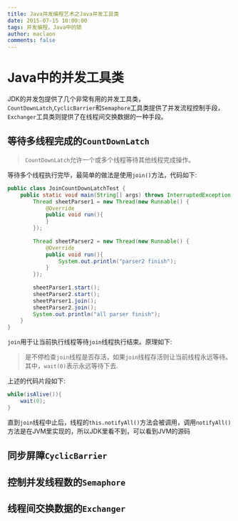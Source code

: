 ```yaml
---
title: Java并发编程艺术之Java并发工具类
date: 2015-07-15 10:00:00
tags: 并发编程，Java中的锁
author: maclaon
comments: false
---
```

# Java中的并发工具类
JDK的并发包提供了几个非常有用的并发工具类，`CountDownLatch`,`CyclicBarrier`和`Semaphore`工具类提供了并发流程控制手段，`Exchanger`工具类则提供了在线程间交换数据的一种手段。

## 等待多线程完成的`CountDownLatch`
> `CountDownLatch`允许一个或多个线程等待其他线程完成操作。

等待多个线程执行完毕，最简单的做法是使用`join()`方法，代码如下:

``` Java
public class JoinCountDownLatchTest {
	public static void main(String[] args) throws InterruptedException {
		Thread sheetParser1 = new Thread(new Runnable() {
			@Override
			public void run(){
			}
		});
		
		Thread sheetParser2 = new Thread(new Runnable() {
			@Override
			public void run(){
				System.out.println("parser2 finish");
			}
		});
		
		sheetParser1.start();
		sheetParser2.start();
		sheetParser1.join();
		sheetParser2.join();
		System.out.println("all parser finish");
	}
}
```

<!--more-->

`join`用于让当前执行线程等待`join`线程执行结束。原理如下:
> 是不停检查`join`线程是否存活，如果`join`线程存活则让当前线程永远等待。其中，`wait(0)`表示永远等待下去.

上述的代码片段如下:

```Java
while(isAlive()){
	wait(0);
}
```

直到`join`线程中止后，线程的`this.notifyAll()`方法会被调用，调用`notifyAll()`方法是在JVM里实现的，所以JDK里看不到，可以看到JVM的源码




## 同步屏障`CyclicBarrier`
## 控制并发线程数的`Semaphore`
## 线程间交换数据的`Exchanger`